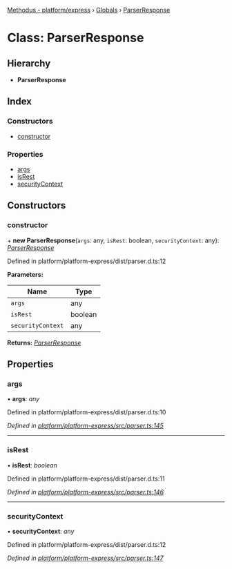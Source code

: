 [Methodus - platform/express](../README.md) › [Globals](../globals.md) › [ParserResponse](parserresponse.md)

# Class: ParserResponse

## Hierarchy

* **ParserResponse**

## Index

### Constructors

* [constructor](parserresponse.md#constructor)

### Properties

* [args](parserresponse.md#args)
* [isRest](parserresponse.md#isrest)
* [securityContext](parserresponse.md#securitycontext)

## Constructors

###  constructor

\+ **new ParserResponse**(`args`: any, `isRest`: boolean, `securityContext`: any): *[ParserResponse](parserresponse.md)*

Defined in platform/platform-express/dist/parser.d.ts:12

**Parameters:**

Name | Type |
------ | ------ |
`args` | any |
`isRest` | boolean |
`securityContext` | any |

**Returns:** *[ParserResponse](parserresponse.md)*

## Properties

###  args

• **args**: *any*

Defined in platform/platform-express/dist/parser.d.ts:10

*Defined in [platform/platform-express/src/parser.ts:145](https://github.com/nodulusteam/methodus.dev/blob/0787b65/modules/platform/platform-express/src/parser.ts#L145)*

___

###  isRest

• **isRest**: *boolean*

Defined in platform/platform-express/dist/parser.d.ts:11

*Defined in [platform/platform-express/src/parser.ts:146](https://github.com/nodulusteam/methodus.dev/blob/0787b65/modules/platform/platform-express/src/parser.ts#L146)*

___

###  securityContext

• **securityContext**: *any*

Defined in platform/platform-express/dist/parser.d.ts:12

*Defined in [platform/platform-express/src/parser.ts:147](https://github.com/nodulusteam/methodus.dev/blob/0787b65/modules/platform/platform-express/src/parser.ts#L147)*
